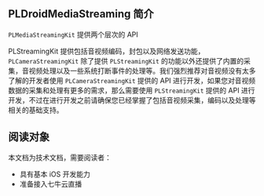 ## PLDroidMediaStreaming 简介

`PLMediaStreamingKit` 提供两个层次的 API

PLStreamingKit 提供包括音视频编码，封包以及网络发送功能，`PLCameraStreamingKit` 除了提供 `PLStreamingKit` 的功能以外还提供了内置的采集，音视频处理以及一些系统打断事件的处理等。我们强烈推荐对音视频没有太多了解的开发者使用 `PLCameraStreamingKit` 提供的 API 进行开发，如果您对音视频数据的采集和处理有更多的需求，那么需要使用 `PLStreamingKit` 提供的 API 进行开发，不过在进行开发之前请确保您已经掌握了包括音视频采集，编码以及处理等相关的基础支持。


## 阅读对象

本文档为技术文档，需要阅读者：

- 具有基本 iOS 开发能力
- 准备接入七牛云直播
